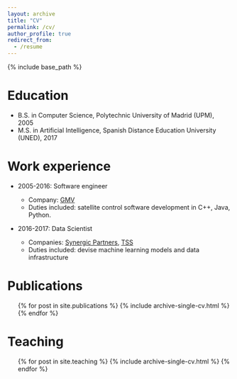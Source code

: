 ```yaml
---
layout: archive
title: "CV"
permalink: /cv/
author_profile: true
redirect_from:
  - /resume
---
```


{% include base_path %}

Education
======
* B.S. in Computer Science, Polytechnic University of Madrid (UPM), 2005
* M.S. in Artificial Intelligence, Spanish Distance Education University (UNED), 2017

Work experience
======
* 2005-2016: Software engineer
  * Company: [GMV](http://www.gmv.com/en/)
  * Duties included: satellite control software development in C++, Java, Python.

* 2016-2017: Data Scientist
  * Companies: [Synergic Partners](http://www.synergicpartners.com/en/), [TSS](http://www.aimsun.com/)
  * Duties included: devise machine learning models and data infrastructure
  
Publications
======
  <ul>{% for post in site.publications %}
    {% include archive-single-cv.html %}
  {% endfor %}</ul>

Teaching
======
  <ul>{% for post in site.teaching %}
    {% include archive-single-cv.html %}
  {% endfor %}</ul>
  
